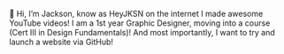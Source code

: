 👋 Hi, I’m Jackson, know as HeyJKSN on the internet
I made awesome YouTube videos!
I am a 1st year Graphic Designer, moving into a course (Cert III in Design Fundamentals)!
And most importantly, I want to try and launch a website via GitHub!
